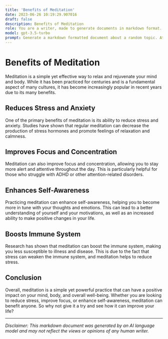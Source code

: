 ```yaml
---
title: 'Benefits of Meditation'
date: 2023-06-26 10:19:29.907016
draft: false
description: Benefits of Meditation
role: You are a writer, made to generate documents in markdown format. It is very important that all of the documents you generate are in valid markdown format.
model: gpt-3.5-turbo
prompt: Generate a markdown formatted document about a random topic. At the bottom, include a disclaimer explaining that the document was generated by you. The first line of the document should be the title. Make sure that the entire document is in proper markdown format, using a mix of various tags to make the document visually appealing.
---
```


# Benefits of Meditation

Meditation is a simple yet effective way to relax and rejuvenate your mind and body. While it has been practiced for centuries and is a fundamental aspect of many cultures, it has become increasingly popular in recent years due to its many benefits. 

## Reduces Stress and Anxiety

One of the primary benefits of meditation is its ability to reduce stress and anxiety. Studies have shown that regular meditation can decrease the production of stress hormones and promote feelings of relaxation and calmness.

## Improves Focus and Concentration

Meditation can also improve focus and concentration, allowing you to stay more alert and attentive throughout the day. This is particularly helpful for those who struggle with ADHD or other attention-related disorders.

## Enhances Self-Awareness

Practicing meditation can enhance self-awareness, helping you to become more in tune with your thoughts and emotions. This can lead to a better understanding of yourself and your motivations, as well as an increased ability to make positive changes in your life.

## Boosts Immune System

Research has shown that meditation can boost the immune system, making you less susceptible to illness and disease. This is due to the fact that stress can weaken the immune system, and meditation helps to reduce stress.

## Conclusion

Overall, meditation is a simple yet powerful practice that can have a positive impact on your mind, body, and overall well-being. Whether you are looking to reduce stress, improve focus, or enhance self-awareness, meditation can benefit anyone. So why not give it a try and see how it can improve your life?

---

*Disclaimer: This markdown document was generated by an AI language model and may not reflect the views or opinions of any human writer.*